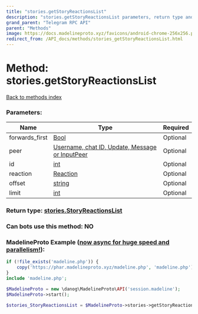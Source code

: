 ```yaml
---
title: "stories.getStoryReactionsList"
description: "stories.getStoryReactionsList parameters, return type and example"
grand_parent: "Telegram RPC API"
parent: "Methods"
image: https://docs.madelineproto.xyz/favicons/android-chrome-256x256.png
redirect_from: /API_docs/methods/stories_getStoryReactionsList.html
---
```

# Method: stories.getStoryReactionsList
[Back to methods index](index.html)



### Parameters:

| Name     |    Type       | Required |
|----------|---------------|----------|
|forwards\_first|[Bool](/API_docs/types/Bool.html) | Optional|
|peer|[Username, chat ID, Update, Message or InputPeer](/API_docs/types/InputPeer.html) | Optional|
|id|[int](/API_docs/types/int.html) | Optional|
|reaction|[Reaction](/API_docs/types/Reaction.html) | Optional|
|offset|[string](/API_docs/types/string.html) | Optional|
|limit|[int](/API_docs/types/int.html) | Optional|


### Return type: [stories.StoryReactionsList](/API_docs/types/stories.StoryReactionsList.html)

### Can bots use this method: **NO**


### MadelineProto Example ([now async for huge speed and parallelism!](https://docs.madelineproto.xyz/docs/ASYNC.html)):


```php
if (!file_exists('madeline.php')) {
    copy('https://phar.madelineproto.xyz/madeline.php', 'madeline.php');
}
include 'madeline.php';

$MadelineProto = new \danog\MadelineProto\API('session.madeline');
$MadelineProto->start();

$stories_StoryReactionsList = $MadelineProto->stories->getStoryReactionsList(forwards_first: $Bool, peer: $InputPeer, id: $int, reaction: $Reaction, offset: 'string', limit: $int, );
```

